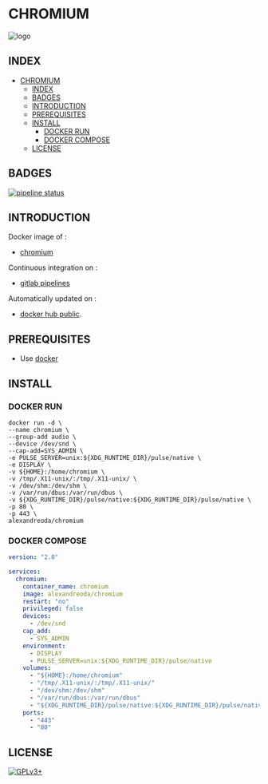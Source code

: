 # CHROMIUM

![logo](https://assets.gitlab-static.net/uploads/-/system/project/avatar/12904437/Chromium_Material_Icon.png)

## INDEX

- [CHROMIUM](#chromium)
  - [INDEX](#index)
  - [BADGES](#badges)
  - [INTRODUCTION](#introduction)
  - [PREREQUISITES](#prerequisites)
  - [INSTALL](#install)
    - [DOCKER RUN](#docker-run)
    - [DOCKER COMPOSE](#docker-compose)
  - [LICENSE](#license)

## BADGES

[![pipeline status](https://gitlab.com/oda-alexandre/chromium/badges/master/pipeline.svg)](https://gitlab.com/oda-alexandre/chromium/commits/master)

## INTRODUCTION

Docker image of :

- [chromium](https://www.chromium.org)

Continuous integration on :

- [gitlab pipelines](https://gitlab.com/oda-alexandre/chromium/pipelines)

Automatically updated on :

- [docker hub  public](https://hub.docker.com/r/alexandreoda/chromium/).

## PREREQUISITES

- Use [docker](https://www.docker.com)

## INSTALL

### DOCKER RUN

```\
docker run -d \
--name chromium \
--group-add audio \
--device /dev/snd \
--cap-add=SYS_ADMIN \
-e PULSE_SERVER=unix:${XDG_RUNTIME_DIR}/pulse/native \
-e DISPLAY \
-v ${HOME}:/home/chromium \
-v /tmp/.X11-unix/:/tmp/.X11-unix/ \
-v /dev/shm:/dev/shm \
-v /var/run/dbus:/var/run/dbus \
-v ${XDG_RUNTIME_DIR}/pulse/native:${XDG_RUNTIME_DIR}/pulse/native \
-p 80 \
-p 443 \
alexandreoda/chromium
```

### DOCKER COMPOSE

```yml
version: "2.0"

services:
  chromium:
    container_name: chromium
    image: alexandreoda/chromium
    restart: "no"
    privileged: false
    devices:
      - /dev/snd
    cap_add:
      - SYS_ADMIN
    environment:
      - DISPLAY
      - PULSE_SERVER=unix:${XDG_RUNTIME_DIR}/pulse/native
    volumes:
      - "${HOME}:/home/chromium"
      - "/tmp/.X11-unix/:/tmp/.X11-unix/"
      - "/dev/shm:/dev/shm"
      - "/var/run/dbus:/var/run/dbus"
      - "${XDG_RUNTIME_DIR}/pulse/native:${XDG_RUNTIME_DIR}/pulse/native"
    ports:
      - "443"
      - "80"
```

## LICENSE

[![GPLv3+](http://gplv3.fsf.org/gplv3-127x51.png)](https://gitlab.com/oda-alexandre/chromium/blob/master/LICENSE)

